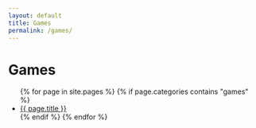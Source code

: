 ```yaml
---
layout: default
title: Games
permalink: /games/
---
```


<h1>Games</h1>
<ul>
  {% for page in site.pages %}
    {% if page.categories contains "games" %}
      <li><a href="{{ page.url }}">{{ page.title }}</a></li>
    {% endif %}
  {% endfor %}
</ul>
